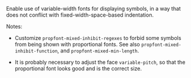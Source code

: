 Enable use of variable-width fonts for displaying symbols,
in a way that does not conflict with fixed-width-space-based
indentation.

Notes:

- Customize `propfont-mixed-inhibit-regexes` to forbid some
  symbols from being shown with proportional fonts. See also
  `propfont-mixed-inhibit-function`, and `propfont-mixed-min-length`.

- It is probably necessary to adjust the face `variable-pitch`,
  so that the proportional font looks good and is the correct size.
